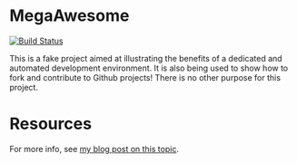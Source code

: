 # MegaAwesome

[![Build Status](https://travis-ci.org/FatGopher/mega-awesome.svg?branch=master)](https://travis-ci.org/FatGopher/mega-awesome)

This is a fake project aimed at illustrating the benefits of a dedicated and automated development environment. It is also being used to show how to fork and contribute to Github projects! There is no other purpose for this project.

# Resources

For more info, see [my blog post on this topic](http://keepingitclassless.net/2015/10/benefits-development-environment/).
